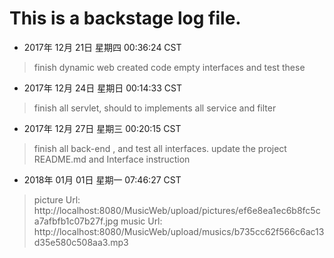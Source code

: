 # This is a backstage log file.

- 2017年 12月 21日 星期四 00:36:24 CST
> finish dynamic web created
> code empty interfaces and test these

- 2017年 12月 24日 星期日 00:14:33 CST
> finish all servlet, should to implements all service and filter

- 2017年 12月 27日 星期三 00:20:15 CST
> finish all back-end , and test all interfaces.
> update the project README.md and Interface instruction


- 2018年 01月 01日 星期一 07:46:27 CST
> picture Url: http://localhost:8080/MusicWeb/upload/pictures/ef6e8ea1ec6b8fc5ca7afbfb1c07b27f.jpg
> music Url: http://localhost:8080/MusicWeb/upload/musics/b735cc62f566c6ac13d35e580c508aa3.mp3
